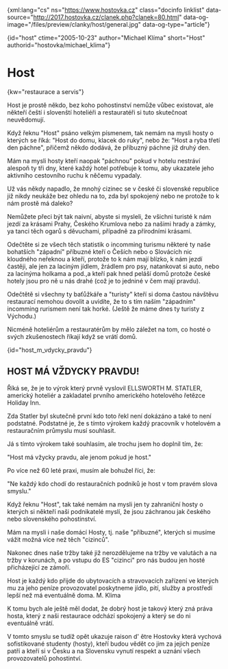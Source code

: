 
{xml:lang="cs" ns="https://www.hostovka.cz" class="docinfo linklist" data-source="http://2017.hostovka.cz/clanek.php?clanek=80.html" data-og-image="/files/preview/clanky/host/general.jpg" data-og-type="article"}

{id="host" ctime="2005-10-23" author="Michael Klíma" short="Host" authorid="hostovka/michael_klima"}

# Host

<!-- generated attribute kw by user_udpatekw.sh on 2019-06-30, do not edit -->

{kw="restaurace a servis"}

Host je prostě někdo, bez koho pohostinství nemůže vůbec existovat, ale někteří čeští i slovenští hoteliéři a restauratéři si tuto skutečnoat neuvědomují.

Když řeknu "Host" psáno velkým písmenem, tak nemám na mysli hosty o kterých se říká: "Host do domu, klacek do ruky", nebo že: "Host a ryba třetí den páchne", přičemž někdo dodává, že příbuzný páchne již druhý den.

Mám na mysli hosty kteří naopak "páchnou" pokud v hotelu nestráví alespoň ty tři dny, které každý hotel potřebuje k tomu, aby ukazatele jeho aktivního cestovního ruchu k něčemu vypadaly.

Už vás někdy napadlo, že mnohý cizinec se v české či slovenské republice již nikdy neukáže bez ohledu na to, zda byl spokojený nebo ne protože to k nám prostě má daleko?

Nemůžete přeci být tak naivní, abyste si mysleli, že všichni turisté k nám jezdí za krásami Prahy, Českého Krumlova nebo za našimi hrady a zámky, ya tanci těch ogarů s děvuchami, případně za přírodními krásami.

Odečtěte si ze všech těch statistik o incomming turismu některé ty naše bohatších "západní" příbuzné kteří o Češích nebo o Slovácích nic kloudného neřeknou a kteří, protože to k nám mají blízko, k nám jezdí častěji, ale jen za laciným jídlem, žrádlem pro psy, natankovat si auto, nebo za lacinýma holkama a pod.,a kteří pak hned peláší domů protože české hotely jsou pro ně u nás drahé (což je to jedniné v čem mají pravdu).

Odečtětě si všechny ty baťůžkáře a "turisty" kteří si doma častou návštěvu restaurací nemohou dovolit a uvidíte, že to s tím naším "západním" incomming rurismem není tak horké. (Ještě že máme dnes ty turisty z Východu.)

Nicméně hoteliérům a restauratérům by mělo záležet na tom, co hosté o svých zkušenostech říkají když se vrátí domů.

{id="host\_m\_vdycky_pravdu"}

## HOST MÁ VŽDYCKY PRAVDU!

Říká se, že je to výrok který prvně vyslovil ELLSWORTH M. STATLER, americký hoteliér a zakladatel prvního amerického hotelového řetězce Holiday Inn.

Zda Statler byl skutečně první kdo toto řekl není dokázáno a také to není podstatné. Podstatné je, že s tímto výrokem každý pracovník v hotelovém a restauračním průmyslu musí souhlasit.

Já s tímto výrokem také souhlasím, ale trochu jsem ho doplnil tím, že:

"Host má vžycky pravdu, ale jenom pokud je host."

Po více než 60 leté praxi, musím ale bohužel říci, že:

"Ne každý kdo chodí do restauračních podniků je host v tom pravém slova smyslu."

Když řeknu "Host", tak také nemám na mysli jen ty zahraniční hosty o kterých si někteří naši podnikatelé myslí, že jsou záchranou jak českého nebo slovenského pohostinství.

Mám na mysli i naše domácí Hosty, tj. naše "příbuzné", kterých si musíme vážit možná více než těch "cizinců".

Nakonec dnes naše tržby také již nerozdělujeme na tržby ve valutách a na tržby v korunách, a po vstupu do ES "cizinci" pro nás budou jen hosté přicházející ze zámoří.

Host je každý kdo přijde do ubytovacích a stravovacích zařízení ve kterých mu za jeho peníze provozovatel poskytneme jídlo, pití, služby a prostředí lepší než má eventuálně doma. M. Klima

K tomu bych ale ještě měl dodat, že dobrý host je takový který zná práva hosta, který z naši restaurace odchází spokojený a který se do ni eventuálně vrátí.

V tomto smyslu se tudíž opět ukazuje raison d' être Hostovky která vychová sofistikované studenty (hosty), kteří budou vědět co jim za jejich peníze patří a kteří si v Česku a na Slovensku vynutí respekt a uznání všech provozovatelů pohostintví.

